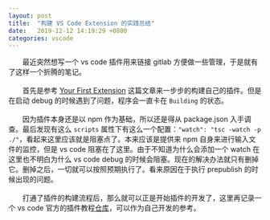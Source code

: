 ```yaml
---
layout: post
title:  "构建 VS Code Extension 的实践总结"
date:   2019-12-12 14:19:29 +0800
categories: vscode
---
```

&emsp;&emsp;最近突然想写一个 vs code 插件用来链接 gitlab 方便做一些管理，于是就有了这样一个折腾的笔记。  
&emsp;  
&emsp;&emsp;首先是参考 [Your First Extension](https://code.visualstudio.com/api/get-started/your-first-extension) 这篇文章来一步步的构建自己的插件。但是在启动 debug 的时候遇到了问题，程序会一直卡在 `Building` 的状态。  
&emsp;  
&emsp;&emsp;因为插件本身还是以 npm 作为基础，所以还是得从 package.json 入手调查。最后发现有这么 `scripts` 属性下有这么一个配置：`"watch": "tsc -watch -p ./"`，看起来这里应该就是阻塞点了。本来应该是提供来 npm 自身来进行输入文件的监控，但是 vs code 阻塞在了这里。由于不知道为什么会添加一个 watch 在这里也不明白为什么 vs code debug 的时候会阻塞。现在的解决办法就只有删掉它。删掉之后，一切就可以按照预期执行了。看来原因在于执行 prepublish 的时候出现的问题。  
&emsp;  
&emsp;&emsp;打通了插件的构建流程后，那么就可以正是开始插件的开发了，这里再记录一个 vs code 官方的插件教程[仓库](https://github.com/microsoft/vscode-extension-samples)，可以作为自己开发的参考。

